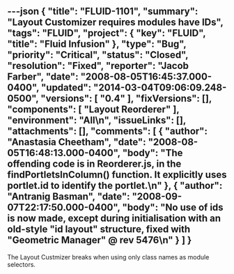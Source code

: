 ---json
{
  "title": "FLUID-1101",
  "summary": "Layout Customizer requires modules have IDs",
  "tags": "FLUID",
  "project": {
    "key": "FLUID",
    "title": "Fluid Infusion"
  },
  "type": "Bug",
  "priority": "Critical",
  "status": "Closed",
  "resolution": "Fixed",
  "reporter": "Jacob Farber",
  "date": "2008-08-05T16:45:37.000-0400",
  "updated": "2014-03-04T09:06:09.248-0500",
  "versions": [
    "0.4"
  ],
  "fixVersions": [],
  "components": [
    "Layout Reorderer"
  ],
  "environment": "All\n",
  "issueLinks": [],
  "attachments": [],
  "comments": [
    {
      "author": "Anastasia Cheetham",
      "date": "2008-08-05T16:48:13.000-0400",
      "body": "The offending code is in Reorderer.js, in the findPortletsInColumn() function. It explicitly uses portlet.id to identify the portlet.\n"
    },
    {
      "author": "Antranig Basman",
      "date": "2008-09-07T22:17:50.000-0400",
      "body": "No use of ids is now made, except during initialisation with an old-style \"id layout\" structure, fixed with \"Geometric Manager\" @ rev 5476\n"
    }
  ]
}
---
The Layout Custmizer breaks when using only class names as module selectors.

        